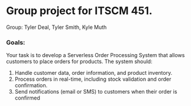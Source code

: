 # Group project for ITSCM 451. 
Group: Tyler Deal, Tyler Smith, Kyle Muth
<br>
### Goals:
Your task is to develop a Serverless Order Processing System that allows customers to place orders for
products. The system should:
1. Handle customer data, order information, and product inventory.
2. Process orders in real-time, including stock validation and order confirmation.
3. Send notifications (email or SMS) to customers when their order is confirmed
